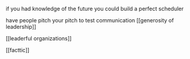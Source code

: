 if you had knowledge of the future you could build a perfect scheduler

have people pitch your pitch to test communication
[[generosity of leadership]]

[[leaderful organizations]]

[[facttic]]